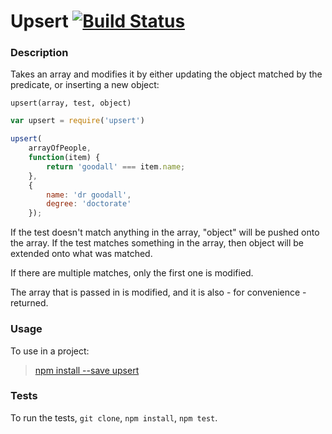 Upsert [![Build Status](https://travis-ci.org/pajtai/upsert.png?branch=master)](https://travis-ci.org/pajtai/upsert)
===

### Description

Takes an array and modifies it by either updating the object matched by the predicate, or inserting a new object:

`upsert(array, test, object)`

```javascript
var upsert = require('upsert')

upsert(
    arrayOfPeople,
    function(item) {
        return 'goodall' === item.name;
    },
    {
        name: 'dr goodall',
        degree: 'doctorate'
    });
```

If the test doesn't match anything in the array, "object" will be pushed onto the array. If the test matches something
in the array, then object will be extended onto what was matched.

If there are multiple matches, only the first one is modified.

The array that is passed in is modified, and it is also - for convenience - returned.

### Usage

To use in a project:

> [npm install --save upsert](https://www.npmjs.com/package/upsert)

### Tests

To run the tests, `git clone`, `npm install`, `npm test`.
